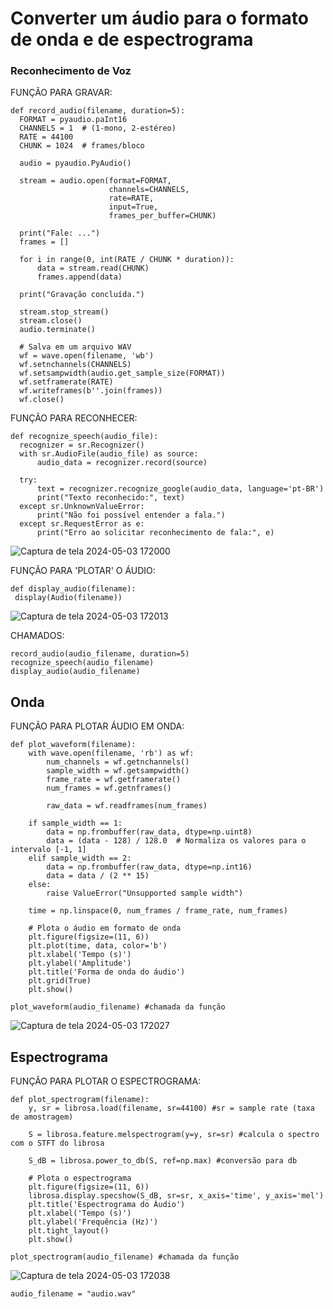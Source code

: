# Converter um áudio para o formato de onda e de espectrograma 

### Reconhecimento de Voz

FUNÇÃO PARA GRAVAR:

    def record_audio(filename, duration=5):
      FORMAT = pyaudio.paInt16  
      CHANNELS = 1  # (1-mono, 2-estéreo)
      RATE = 44100 
      CHUNK = 1024  # frames/bloco
  
      audio = pyaudio.PyAudio()
  
      stream = audio.open(format=FORMAT,
                          channels=CHANNELS,
                          rate=RATE,
                          input=True,
                          frames_per_buffer=CHUNK)
  
      print("Fale: ...")
      frames = []
      
      for i in range(0, int(RATE / CHUNK * duration)):
          data = stream.read(CHUNK)
          frames.append(data)
  
      print("Gravação concluída.")
  
      stream.stop_stream()
      stream.close()
      audio.terminate()
  
      # Salva em um arquivo WAV
      wf = wave.open(filename, 'wb')
      wf.setnchannels(CHANNELS)
      wf.setsampwidth(audio.get_sample_size(FORMAT))
      wf.setframerate(RATE)
      wf.writeframes(b''.join(frames))
      wf.close()

FUNÇÃO PARA RECONHECER:

    def recognize_speech(audio_file):
      recognizer = sr.Recognizer()
      with sr.AudioFile(audio_file) as source:
          audio_data = recognizer.record(source)
  
      try:
          text = recognizer.recognize_google(audio_data, language='pt-BR')
          print("Texto reconhecido:", text)
      except sr.UnknownValueError:
          print("Não foi possível entender a fala.")
      except sr.RequestError as e:
          print("Erro ao solicitar reconhecimento de fala:", e)

![Captura de tela 2024-05-03 172000](https://github.com/virnaaguiaar/audio_wave_spectrogram/assets/85238057/89114712-b00a-4392-935c-566fd7275d69)

FUNÇÃO PARA 'PLOTAR' O ÁUDIO:


    def display_audio(filename):
     display(Audio(filename))

![Captura de tela 2024-05-03 172013](https://github.com/virnaaguiaar/audio_wave_spectrogram/assets/85238057/381c2cdf-7e95-48fb-9644-3188df3d4440)



CHAMADOS:

    record_audio(audio_filename, duration=5)
    recognize_speech(audio_filename)
    display_audio(audio_filename)

## Onda
FUNÇÃO PARA PLOTAR ÁUDIO EM ONDA:

    def plot_waveform(filename):
        with wave.open(filename, 'rb') as wf:
            num_channels = wf.getnchannels()
            sample_width = wf.getsampwidth()
            frame_rate = wf.getframerate()
            num_frames = wf.getnframes()
    
            raw_data = wf.readframes(num_frames)
    
        if sample_width == 1:
            data = np.frombuffer(raw_data, dtype=np.uint8)
            data = (data - 128) / 128.0  # Normaliza os valores para o intervalo [-1, 1]
        elif sample_width == 2:
            data = np.frombuffer(raw_data, dtype=np.int16)
            data = data / (2 ** 15)
        else:
            raise ValueError("Unsupported sample width")
    
        time = np.linspace(0, num_frames / frame_rate, num_frames)
    
        # Plota o áudio em formato de onda
        plt.figure(figsize=(11, 6))
        plt.plot(time, data, color='b')
        plt.xlabel('Tempo (s)')
        plt.ylabel('Amplitude')
        plt.title('Forma de onda do áudio')
        plt.grid(True)
        plt.show()

    plot_waveform(audio_filename) #chamada da função


![Captura de tela 2024-05-03 172027](https://github.com/virnaaguiaar/audio_wave_spectrogram/assets/85238057/52b8311f-921b-4813-9fc3-7d37f3432e79)

## Espectrograma

FUNÇÃO PARA PLOTAR O ESPECTROGRAMA:

    def plot_spectrogram(filename):
        y, sr = librosa.load(filename, sr=44100) #sr = sample rate (taxa de amostragem)
    
        S = librosa.feature.melspectrogram(y=y, sr=sr) #calcula o spectro com o STFT do librosa
    
        S_dB = librosa.power_to_db(S, ref=np.max) #conversão para db
    
        # Plota o espectrograma
        plt.figure(figsize=(11, 6))
        librosa.display.specshow(S_dB, sr=sr, x_axis='time', y_axis='mel')
        plt.title('Espectrograma do Áudio')
        plt.xlabel('Tempo (s)')
        plt.ylabel('Frequência (Hz)')
        plt.tight_layout()
        plt.show()

    plot_spectrogram(audio_filename) #chamada da função


![Captura de tela 2024-05-03 172038](https://github.com/virnaaguiaar/audio_wave_spectrogram/assets/85238057/678e14e2-c81c-4f18-8c1e-cfc9fe56d771)


    audio_filename = "audio.wav"

